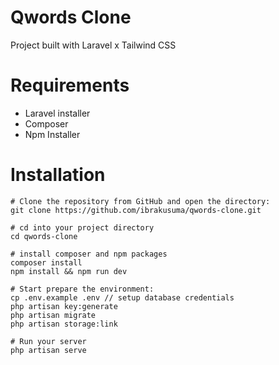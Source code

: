 # Qwords Clone
Project built with Laravel x Tailwind CSS

# Requirements
- Laravel installer
- Composer
- Npm Installer

# Installation
````
# Clone the repository from GitHub and open the directory:
git clone https://github.com/ibrakusuma/qwords-clone.git

# cd into your project directory
cd qwords-clone

# install composer and npm packages
composer install
npm install && npm run dev

# Start prepare the environment:
cp .env.example .env // setup database credentials
php artisan key:generate
php artisan migrate
php artisan storage:link

# Run your server
php artisan serve
````
